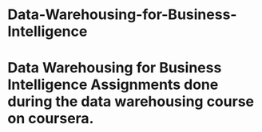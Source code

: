# Data-Warehousing-for-Business-Intelligence
# Data Warehousing for Business Intelligence  Assignments done during the data warehousing course on coursera.
